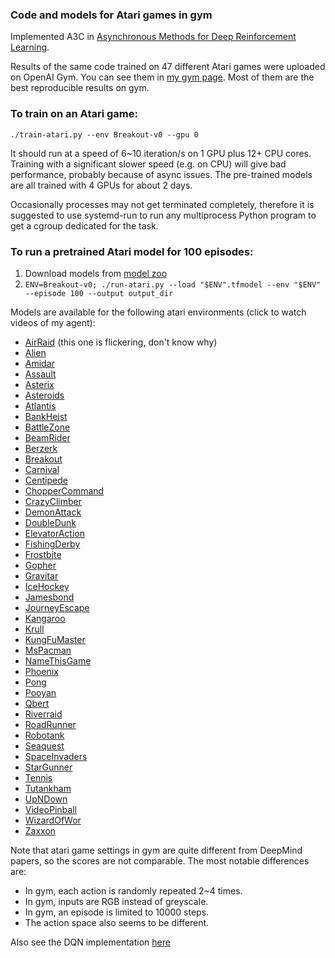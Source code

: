 ### Code and models for Atari games in gym

Implemented A3C in [Asynchronous Methods for Deep Reinforcement Learning](http://arxiv.org/abs/1602.01783).

Results of the same code trained on 47 different Atari games were uploaded on OpenAI Gym.
You can see them in [my gym page](https://gym.openai.com/users/ppwwyyxx).
Most of them are the best reproducible results on gym.

### To train on an Atari game:

`./train-atari.py --env Breakout-v0 --gpu 0`

It should run at a speed of 6~10 iteration/s on 1 GPU plus 12+ CPU cores.
Training with a significant slower speed (e.g. on CPU) will give bad performance,
probably because of async issues.
The pre-trained models are all trained with 4 GPUs for about 2 days.

Occasionally processes may not get terminated completely, therefore it is suggested to use systemd-run to run any
multiprocess Python program to get a cgroup dedicated for the task.

### To run a pretrained Atari model for 100 episodes:

1. Download models from [model zoo](https://goo.gl/9yIol2)
2. `ENV=Breakout-v0; ./run-atari.py --load "$ENV".tfmodel --env "$ENV" --episode 100 --output output_dir`

Models are available for the following atari environments (click to watch videos of my agent):

+ [AirRaid](https://gym.openai.com/evaluations/eval_zIeNk5MxSGOmvGEUxrZDUw) (this one is flickering, don't know why)
+ [Alien](https://gym.openai.com/evaluations/eval_8NR1IvjTQkSIT6En4xSMA)
+ [Amidar](https://gym.openai.com/evaluations/eval_HwEazbHtTYGpCialv9uPhA)
+ [Assault](https://gym.openai.com/evaluations/eval_tCiHwy5QrSdFVucSbBV6Q)
+ [Asterix](https://gym.openai.com/evaluations/eval_mees2c58QfKm5GspCjRfCA)
+ [Asteroids](https://gym.openai.com/evaluations/eval_8eHKsRL4RzuZEq9AOLZA)
+ [Atlantis](https://gym.openai.com/evaluations/eval_Z1B3d7A1QCaQk1HpO1Rg)
+ [BankHeist](https://gym.openai.com/evaluations/eval_hifoaxFTIuLlPd38BjnOw)
+ [BattleZone](https://gym.openai.com/evaluations/eval_SoLit2bR1qmFoC0AsJF6Q)
+ [BeamRider](https://gym.openai.com/evaluations/eval_KuOYumrjQjixwL0spG0iCA)
+ [Berzerk](https://gym.openai.com/evaluations/eval_Yri0XQbwRy62NzWILdn5IA)
+ [Breakout](https://gym.openai.com/evaluations/eval_L55gczPrQJamMGihq9tzA)
+ [Carnival](https://gym.openai.com/evaluations/eval_xJSOlo2lSWaH1wHEOX5vw)
+ [Centipede](https://gym.openai.com/evaluations/eval_mc1Kp5e6R42rFdjeMLzkIg)
+ [ChopperCommand](https://gym.openai.com/evaluations/eval_tYVKyh7wQieRIKgEvVaCuw)
+ [CrazyClimber](https://gym.openai.com/evaluations/eval_bKeBg0QwSgOm6A0I0wDhSw)
+ [DemonAttack](https://gym.openai.com/evaluations/eval_tt21vVaRCKYzWFcg1Kw)
+ [DoubleDunk](https://gym.openai.com/evaluations/eval_FI1GpF4TlCuf29KccTpQ)
+ [ElevatorAction](https://gym.openai.com/evaluations/eval_SqeAouMvR0icRivx2xprZg)
+ [FishingDerby](https://gym.openai.com/evaluations/eval_pPLCnFXsTVaayrIboDOs0g)
+ [Frostbite](https://gym.openai.com/evaluations/eval_qtC3taKFSgWwkO9q9IM4hA)
+ [Gopher](https://gym.openai.com/evaluations/eval_KVcpR1YgQkEzrL2VIcAQ)
+ [Gravitar](https://gym.openai.com/evaluations/eval_QudrLdVmTpK9HF5juaZr0w)
+ [IceHockey](https://gym.openai.com/evaluations/eval_8oWCTwwGS7OUTTGRwBPQkQ)
+ [Jamesbond](https://gym.openai.com/evaluations/eval_mLF7XPi8Tw66pnjP73JsmA)
+ [JourneyEscape](https://gym.openai.com/evaluations/eval_S9nQuXLRSu7S5x21Ay6AA)
+ [Kangaroo](https://gym.openai.com/evaluations/eval_TNJiLB8fTqOPfvINnPXoQ)
+ [Krull](https://gym.openai.com/evaluations/eval_dfOS2WzhTh6sn1FuPS9HA)
+ [KungFuMaster](https://gym.openai.com/evaluations/eval_vNWDShYTRC0MhfIybeUYg)
+ [MsPacman](https://gym.openai.com/evaluations/eval_kpL9bSsS4GXsYb9HuEfew)
+ [NameThisGame](https://gym.openai.com/evaluations/eval_LZqfv706SdOMtR4ZZIwIsg)
+ [Phoenix](https://gym.openai.com/evaluations/eval_uzUruiB3RRKUMvJIxvEzYA)
+ [Pong](https://gym.openai.com/evaluations/eval_8L7SV59nSW6GGbbP3N4G6w)
+ [Pooyan](https://gym.openai.com/evaluations/eval_UXFVI34MSAuNTtjZcK8N0A)
+ [Qbert](https://gym.openai.com/evaluations/eval_wekCJkrWQm9NrOUzltXg)
+ [Riverraid](https://gym.openai.com/evaluations/eval_OU4x3DkTfm4uaXy6CIaXg)
+ [RoadRunner](https://gym.openai.com/evaluations/eval_wINKQTwxT9ipydHOXBhg)
+ [Robotank](https://gym.openai.com/evaluations/eval_Gr5c0ld3QACLDPQrGdzbiw)
+ [Seaquest](https://gym.openai.com/evaluations/eval_N2624y3NSJWrOgoMSpOi4w)
+ [SpaceInvaders](https://gym.openai.com/evaluations/eval_Eduozx4HRyqgTCVk9ltw)
+ [StarGunner](https://gym.openai.com/evaluations/eval_JB5cOJXFSS2cTQ7dXK8Iag)
+ [Tennis](https://gym.openai.com/evaluations/eval_gDjJD0MMS1yLm1T0hdqI4g)
+ [Tutankham](https://gym.openai.com/evaluations/eval_gDjJD0MMS1yLm1T0hdqI4g)
+ [UpNDown](https://gym.openai.com/evaluations/eval_KmkvMJkxQFSED20wFUMdIA)
+ [VideoPinball](https://gym.openai.com/evaluations/eval_PWwzNhVFR2CxjYvEsPfT1g)
+ [WizardOfWor](https://gym.openai.com/evaluations/eval_1oGQhphpQhmzEMIYRrrp0A)
+ [Zaxxon](https://gym.openai.com/evaluations/eval_TIQ102EwTrHrOyve2RGfg)

Note that atari game settings in gym are quite different from DeepMind papers, so the scores are not comparable. The most notable differences are:
+ In gym, each action is randomly repeated 2~4 times.
+ In gym, inputs are RGB instead of greyscale.
+ In gym, an episode is limited to 10000 steps.
+ The action space also seems to be different.

Also see the DQN implementation [here](../Atari2600)
